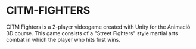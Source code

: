 # CITM-FIGHTERS
CITM Fighters is a 2-player videogame created with Unity for the Animació 3D course. This game consists of a "Street Fighters" style martial arts combat in which the player who hits first wins.
